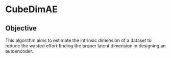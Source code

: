 # CubeDimAE

## Objective
This algorithm aims to estimate the intrinsic dimension of a dataset to reduce the wasted effort finding the proper
latent dimension in designing an autoencoder.
